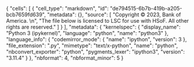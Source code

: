 {
 "cells": [
  {
   "cell_type": "markdown",
   "id": "de794515-6b7b-419b-a205-bcb7659fd639",
   "metadata": {},
   "source": [
    "Copyright © 2023, Bank of America.  \n",
    "The file below is licensed to LSC for use with HSoF.  All other rights are reserved."
   ]
  }
 ],
 "metadata": {
  "kernelspec": {
   "display_name": "Python 3 (ipykernel)",
   "language": "python",
   "name": "python3"
  },
  "language_info": {
   "codemirror_mode": {
    "name": "ipython",
    "version": 3
   },
   "file_extension": ".py",
   "mimetype": "text/x-python",
   "name": "python",
   "nbconvert_exporter": "python",
   "pygments_lexer": "ipython3",
   "version": "3.11.4"
  }
 },
 "nbformat": 4,
 "nbformat_minor": 5
}
